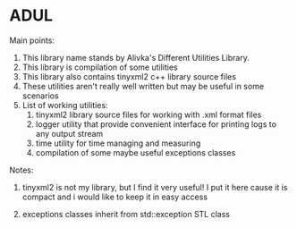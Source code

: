 # ADUL
Main points:

1. This library name stands by Alivka's Different Utilities Library.
2. This library is compilation of some utilities
3. This library also contains tinyxml2 c++ library source files
4. These utilities aren't really well written but may be useful in some scenarios
5. List of working utilities:
    1) tinyxml2 library source files for working with .xml format files
    2) logger utility that provide convenient interface for printing logs to any output stream
    3) time utility for time managing and measuring
    4) compilation of some maybe useful exceptions classes
  
Notes:

1. tinyxml2 is not my library, but I find it very useful!
    I put it here cause it is compact and i would like to keep it in easy access
    
2. exceptions classes inherit from std::exception STL class
